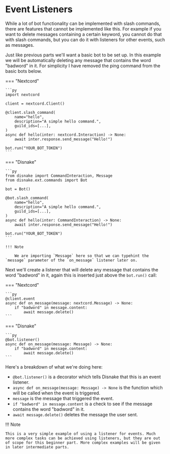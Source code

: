 # Event Listeners

While a lot of bot functionality can be implemented with slash commands, there are features that cannot be implemented like this. For example if you want to delete messages containing a certain keyword, you cannot do that with slash commands, but you can do it with listeners for other events, such as messages.

Just like previous parts we'll want a basic bot to be set up. In this example we will be automatically deleting any message that contains the word "badword" in it. For simplicity I have removed the ping command from the basic bots below.

=== "Nextcord"

    ```py
    import nextcord

    client = nextcord.Client()

    @client.slash_command(
        name="hello",
        description="A simple hello command.",
        guild_ids=[...],
    )
    async def hello(inter: nextcord.Interaction) -> None:
        await inter.response.send_message("Hello!")

    bot.run("YOUR_BOT_TOKEN")
    ```

=== "Disnake"

    ```py
    from disnake import CommandInteraction, Message
    from disnake.ext.commands import Bot

    bot = Bot()

    @bot.slash_command(
        name="hello",
        description="A simple hello command.",
        guild_ids=[...],
    )
    async def hello(inter: CommandInteraction) -> None:
        await inter.response.send_message("Hello!")

    bot.run("YOUR_BOT_TOKEN")
    ```

    !!! Note

        We are importing `Message` here so that we can typehint the `message` parameter of the `on_message` listener later on.

Next we'll create a listener that will delete any message that contains the word "badword" in it, again this is inserted just above the `bot.run()` call:

=== "Nextcord"

    ```py
    @client.event
    async def on_message(message: nextcord.Message) -> None:
        if "badword" in message.content:
            await message.delete()
    ```

=== "Disnake"

    ```py
    @bot.listener()
    async def on_message(message: Message) -> None:
        if "badword" in message.content:
            await message.delete()
    ```

Here's a breakdown of what we're doing here:

- `@bot.listener()` is a decorator which tells Disnake that this is an event listener.
- `async def on_message(message: Message) -> None` is the function which will be called when the event is triggered.
- `message` is the message that triggered the event.
- `if "badword" in message.content` is a check to see if the message contains the word "badword" in it.
- `await message.delete()` deletes the message the user sent.

!!! Note

    This is a very simple example of using a listener for events. Much more complex tasks can be achieved using listeners, but they are out of scope for this beginner part. More complex examples will be given in later intermediate parts.
